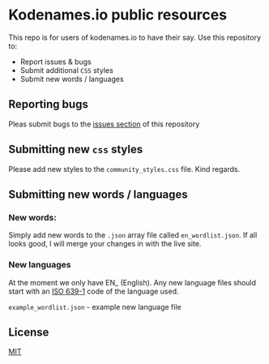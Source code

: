 # Kodenames.io public resources

This repo is for users of kodenames.io to have their say. Use this repository to:

- Report issues & bugs
- Submit additional `CSS` styles
- Submit new words / languages


## Reporting bugs

Pleas submit bugs to the [issues section](https://github.com/Committing/kodenames.io_public/issues) of this repository

## Submitting new `css` styles

Please add new styles to the `community_styles.css` file. Kind regards.

## Submitting new words / languages

### New words:

Simply add new words to the `.json` array file called `en_wordlist.json`. If all looks good, I will merge your changes in with the live site.

### New languages

At the moment we only have EN_ (English). Any new language files should start with an [ISO 639-1](https://en.wikipedia.org/wiki/ISO_639-1) code of the language used.

`example_wordlist.json` - example new language file

## License
[MIT](https://choosealicense.com/licenses/mit/)